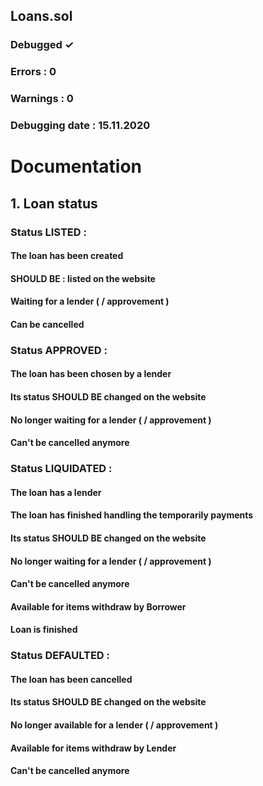 ## Loans.sol 
### Debugged ✓
### Errors : 0
### Warnings : 0
### Debugging date : 15.11.2020

# Documentation

## 1. Loan status



### Status LISTED :

#### The loan has been created
#### SHOULD BE : listed on the website
#### Waiting for a lender ( / approvement )
#### Can be cancelled



### Status APPROVED :

#### The loan has been chosen by a lender
#### Its status SHOULD BE changed on the website
#### No longer waiting for a lender ( / approvement )
#### Can't be cancelled anymore



### Status LIQUIDATED :

#### The loan has a lender
#### The loan has finished handling the temporarily payments
#### Its status SHOULD BE changed on the website
#### No longer waiting for a lender ( / approvement )
#### Can't be cancelled anymore
#### Available for items withdraw by Borrower
#### Loan is finished



### Status DEFAULTED :

#### The loan has been cancelled
#### Its status SHOULD BE changed on the website
#### No longer available for a lender ( / approvement )
#### Available for items withdraw by Lender
#### Can't be cancelled anymore